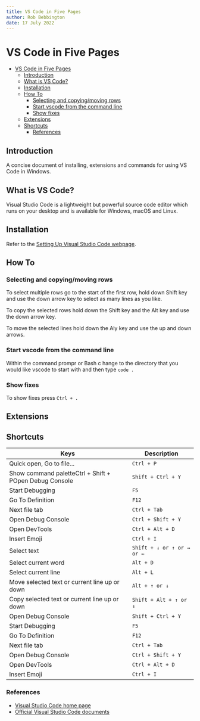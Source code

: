 ```yaml
---
title: VS Code in Five Pages
author: Rob Bebbington
date: 17 July 2022
---
```


# VS Code in Five Pages

- [VS Code in Five Pages](#vs-code-in-five-pages)
  - [Introduction](#introduction)
  - [What is VS Code?](#what-is-vs-code)
  - [Installation](#installation)
  - [How To](#how-to)
    - [Selecting and copying/moving rows](#selecting-and-copyingmoving-rows)
    - [Start vscode from the command line](#start-vscode-from-the-command-line)
    - [Show fixes](#show-fixes)
  - [Extensions](#extensions)
  - [Shortcuts](#shortcuts)
    - [References](#references)

## Introduction

A concise document of installing, extensions and commands for using VS Code in Windows.

## What is VS Code?

Visual Studio Code is a lightweight but powerful source code editor which runs on your desktop and is available for Windows, macOS and Linux.

## Installation

Refer to the [Setting Up Visual Studio Code webpage](https://code.visualstudio.com/docs/setup/setup-overview).

## How To

### Selecting and copying/moving rows

To select multiple rows go to the start of the first row, hold down Shift key and use the down arrow key to select as many lines as you like.

To copy the selected rows hold down the Shift key and the Alt key and use the down arrow key.

To move the selected lines hold down the Aly key and use the up and down arrows.

### Start vscode from the command line

Within the command prompr or Bash c hange to the directory that you would like vscode to start with and then type `code .`

### Show fixes

To show fixes press  `Ctrl + .`

## Extensions

## Shortcuts

Keys|Description
-|-
Quick open, Go to file...|`Ctrl + P`
Show command paletteCtrl + Shift + POpen Debug Console|`Shift + Ctrl + Y`
Start Debugging|`F5`
Go To Definition|`F12`
Next file tab|`Ctrl + Tab`
Open Debug Console|`Ctrl + Shift + Y`
Open DevTools|`Ctrl + Alt + D`
Insert Emoji|`Ctrl + I`
Select text|`Shift + ↓ or ↑ or → or ←`
Select current word|`Alt + D`
Select current line|`Alt + L`
Move selected text or current line up or down|`Alt + ↑ or ↓`
Copy selected text or current line up or down|`Shift + Alt + ↑ or ↓`
Open Debug Console|`Shift + Ctrl + Y`
Start Debugging|`F5`
Go To Definition|`F12`
Next file tab|`Ctrl + Tab`
Open Debug Console|`Ctrl + Shift + Y`
Open DevTools|`Ctrl + Alt + D`
Insert Emoji|`Ctrl + I`

### References

- [Visual Studio Code home page](https://code.visualstudio.com/)
- [Official Visual Studio Code documents](https://code.visualstudio.com/docs)
